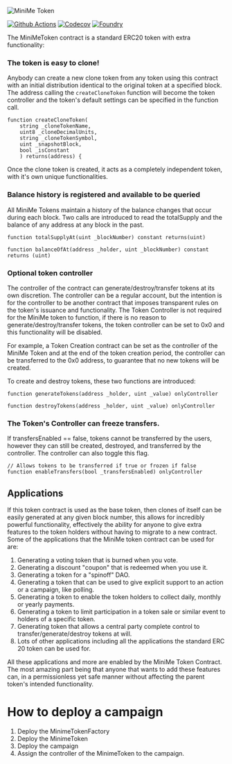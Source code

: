 ![MiniMe Token](readme-header.png)

[![Github Actions][gha-badge]][gha] [![Codecov][codecov-badge]][codecov] [![Foundry][foundry-badge]][foundry]

[gha]: https://github.com/vacp2p/minime/actions
[gha-badge]: https://github.com/vacp2p/minime/actions/workflows/ci.yml/badge.svg
[codecov]: https://codecov.io/gh/vacp2p/minime
[codecov-badge]: https://codecov.io/gh/vacp2p/minime/graph/badge.svg
[foundry]: https://getfoundry.sh/
[foundry-badge]: https://img.shields.io/badge/Built%20with-Foundry-FFDB1C.svg

The MiniMeToken contract is a standard ERC20 token with extra functionality:

### The token is easy to clone!

Anybody can create a new clone token from any token using this contract with an initial distribution identical to the
original token at a specified block. The address calling the `createCloneToken` function will become the token
controller and the token's default settings can be specified in the function call.

    function createCloneToken(
        string _cloneTokenName,
        uint8 _cloneDecimalUnits,
        string _cloneTokenSymbol,
        uint _snapshotBlock,
        bool _isConstant
        ) returns(address) {

Once the clone token is created, it acts as a completely independent token, with it's own unique functionalities.

### Balance history is registered and available to be queried

All MiniMe Tokens maintain a history of the balance changes that occur during each block. Two calls are introduced to
read the totalSupply and the balance of any address at any block in the past.

    function totalSupplyAt(uint _blockNumber) constant returns(uint)

    function balanceOfAt(address _holder, uint _blockNumber) constant returns (uint)

### Optional token controller

The controller of the contract can generate/destroy/transfer tokens at its own discretion. The controller can be a
regular account, but the intention is for the controller to be another contract that imposes transparent rules on the
token's issuance and functionality. The Token Controller is not required for the MiniMe token to function, if there is
no reason to generate/destroy/transfer tokens, the token controller can be set to 0x0 and this functionality will be
disabled.

For example, a Token Creation contract can be set as the controller of the MiniMe Token and at the end of the token
creation period, the controller can be transferred to the 0x0 address, to guarantee that no new tokens will be created.

To create and destroy tokens, these two functions are introduced:

    function generateTokens(address _holder, uint _value) onlyController

    function destroyTokens(address _holder, uint _value) onlyController

### The Token's Controller can freeze transfers.

If transfersEnabled == false, tokens cannot be transferred by the users, however they can still be created, destroyed,
and transferred by the controller. The controller can also toggle this flag.

    // Allows tokens to be transferred if true or frozen if false
    function enableTransfers(bool _transfersEnabled) onlyController

## Applications

If this token contract is used as the base token, then clones of itself can be easily generated at any given block
number, this allows for incredibly powerful functionality, effectively the ability for anyone to give extra features to
the token holders without having to migrate to a new contract. Some of the applications that the MiniMe token contract
can be used for are:

1. Generating a voting token that is burned when you vote.
2. Generating a discount "coupon" that is redeemed when you use it.
3. Generating a token for a "spinoff" DAO.
4. Generating a token that can be used to give explicit support to an action or a campaign, like polling.
5. Generating a token to enable the token holders to collect daily, monthly or yearly payments.
6. Generating a token to limit participation in a token sale or similar event to holders of a specific token.
7. Generating token that allows a central party complete control to transfer/generate/destroy tokens at will.
8. Lots of other applications including all the applications the standard ERC 20 token can be used for.

All these applications and more are enabled by the MiniMe Token Contract. The most amazing part being that anyone that
wants to add these features can, in a permissionless yet safe manner without affecting the parent token's intended
functionality.

# How to deploy a campaign

1. Deploy the MinimeTokenFactory
2. Deploy the MinimeToken
3. Deploy the campaign
4. Assign the controller of the MinimeToken to the campaign.
